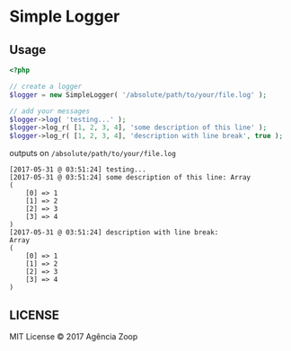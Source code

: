 # Simple Logger

## Usage

```php
<?php

// create a logger
$logger = new SimpleLogger( '/absolute/path/to/your/file.log' );

// add your messages
$logger->log( 'testing...' );
$logger->log_r( [1, 2, 3, 4], 'some description of this line' );
$logger->log_r( [1, 2, 3, 4], 'description with line break', true );
```

outputs on `/absolute/path/to/your/file.log`
```
[2017-05-31 @ 03:51:24] testing...
[2017-05-31 @ 03:51:24] some description of this line: Array
(
    [0] => 1
    [1] => 2
    [2] => 3
    [3] => 4
)
[2017-05-31 @ 03:51:24] description with line break: 
Array
(
    [0] => 1
    [1] => 2
    [2] => 3
    [3] => 4
)
```

## LICENSE
MIT License &copy; 2017 Agência Zoop
